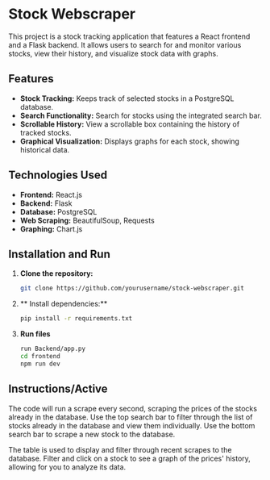 # Stock Webscraper

This project is a stock tracking application that features a React frontend and a Flask backend. It allows users to search for and monitor various stocks, view their history, and visualize stock data with graphs.

## Features

- **Stock Tracking:** Keeps track of selected stocks in a PostgreSQL database.
- **Search Functionality:** Search for stocks using the integrated search bar.
- **Scrollable History:** View a scrollable box containing the history of tracked stocks.
- **Graphical Visualization:** Displays graphs for each stock, showing historical data.

## Technologies Used

- **Frontend:** React.js
- **Backend:** Flask
- **Database:** PostgreSQL
- **Web Scraping:** BeautifulSoup, Requests
- **Graphing:** Chart.js

## Installation and Run

1. **Clone the repository:**
   ```bash
   git clone https://github.com/yourusername/stock-webscraper.git
2. ** Install dependencies:**
   ```bash
   pip install -r requirements.txt
4. **Run files**
   ```bash
   run Backend/app.py
   cd frontend
   npm run dev
   ```
## Instructions/Active

The code will run a scrape every second, scraping the prices of the stocks already in the database. Use the top search bar to filter through the list of stocks already in the database and view them individually. Use the bottom search bar to scrape a new stock to the database.

The table is used to display and filter through recent scrapes to the database. Filter and click on a stock to see a graph of the prices' history, allowing for you to analyze its data.
   
